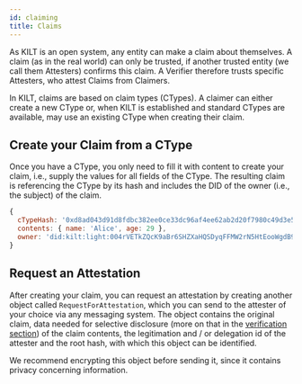 ```yaml
---
id: claiming
title: Claims
---
```

As KILT is an open system, any entity can make a claim about themselves.
A claim (as in the real world) can only be trusted, if another trusted entity (we call them Attesters) confirms this claim.
A Verifier therefore trusts specific Attesters, who attest Claims from Claimers.

In KILT, claims are based on claim types (CTypes).
A claimer can either create a new CType or, when KILT is established and standard CTypes are available, may use an existing CType when creating their claim.

## Create your Claim from a CType

Once you have a CType, you only need to fill it with content to create your claim, i.e., supply the values for all fields of the CType.
The resulting claim is referencing the CType by its hash and includes the DID of the owner (i.e., the subject) of the claim.

<!-- TODO: Replace with dynamically-generated JSON -->
```js title="Example Claim"
{
  cTypeHash: '0xd8ad043d91d8fdbc382ee0ce33dc96af4ee62ab2d20f7980c49d3e577d80e5f5',
  contents: { name: 'Alice', age: 29 },
  owner: 'did:kilt:light:004rVETkZQcK9aBr6SHZXaHQSDyqFFMW2rN5HtEooWgdB92JMg'
}
```

## Request an Attestation

After creating your claim, you can request an attestation by creating another object called `RequestForAttestation`, which you can send to the attester of your choice via any messaging system.
The object contains the original claim, data needed for selective disclosure (more on that in the [verification section](/docs/concepts/Credentials/verification)) of the claim contents, the legitimation and / or delegation id of the attester and the root hash, with which this object can be identified.

We recommend encrypting this object before sending it, since it contains privacy concerning information.

